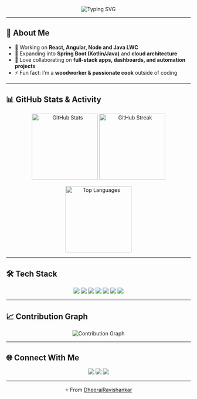 <!-- Profile Header -->
<p align="center">
  <img src="https://readme-typing-svg.herokuapp.com?size=24&color=7ae280&center=true&vCenter=true&width=800&lines=Hi+👋,+I'm+Dheeraj+Ravishankar; Full-Stack+Engineer;React+%7C+Angular+%7C+Node+%7C+Java+%7C+LWC;Always+open+to+learn+new+things+🚀" alt="Typing SVG" />
</p>

---

## 🚀 About Me
- 🔭 Working on **React, Angular, Node and Java LWC**  
- 🌱 Expanding into **Spring Boot (Kotlin/Java)** and **cloud architecture**  
- 👯 Love collaborating on **full-stack apps, dashboards, and automation projects**  
- ⚡ Fun fact: I’m a **woodworker & passionate cook** outside of coding  

---

## 📊 GitHub Stats & Activity
<p align="center">
  <img src="https://github-readme-stats.vercel.app/api?username=DheerajRavishankar&show_icons=true&theme=radical" alt="GitHub Stats" height="180"/>
  <img src="https://github-readme-streak-stats.herokuapp.com/?user=DheerajRavishankar&theme=radical" alt="GitHub Streak" height="180"/>
</p>

<p align="center">
  <img src="https://github-readme-stats.vercel.app/api/top-langs/?username=DheerajRavishankar&layout=compact&theme=radical" alt="Top Languages" height="180"/>
</p>

---

## 🛠️ Tech Stack
<p align="center">
  <img src="https://img.shields.io/badge/Code-JavaScript-yellow?style=for-the-badge&logo=javascript" />
  <img src="https://img.shields.io/badge/Framework-React-blue?style=for-the-badge&logo=react" />
  <img src="https://img.shields.io/badge/Framework-Angular-red?style=for-the-badge&logo=angular" />
  <img src="https://img.shields.io/badge/Backend-Node.js-green?style=for-the-badge&logo=node.js" />
  <img src="https://img.shields.io/badge/Code-Java-orange?style=for-the-badge&logo=java" />
  <img src="https://img.shields.io/badge/Database-PostgreSQL-blue?style=for-the-badge&logo=postgresql" />
  <img src="https://img.shields.io/badge/Cloud-AWS-orange?style=for-the-badge&logo=amazon-aws" />
</p>

---

## 📈 Contribution Graph
<p align="center">
  <img src="https://github-readme-activity-graph.vercel.app/graph?username=DheerajRavishankar&theme=radical" alt="Contribution Graph"/>
</p>

---

## 🌐 Connect With Me
<p align="center">
  <a href="https://dheerajravishankar.com"><img src="https://img.shields.io/badge/Website-Portfolio-blue?style=for-the-badge&logo=google-chrome" /></a>
  <a href="https://linkedin.com/in/dheerajravishankar"><img src="https://img.shields.io/badge/LinkedIn-Connect-blue?style=for-the-badge&logo=linkedin" /></a>
  <a href="https://github.com/dheerajravishankar"><img src="https://img.shields.io/badge/GitHub-Follow-black?style=for-the-badge&logo=github" /></a>
</p>

---

<p align="center">⭐️ From <a href="https://github.com/DheerajRavishankar">DheerajRavishankar</a></p>
